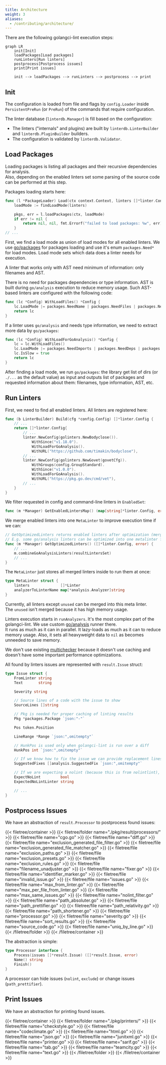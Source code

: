 ```yaml
---
title: Architecture
weight: 3
aliases:
  - /contributing/architecture/
---
```


There are the following golangci-lint execution steps:

```mermaid
graph LR
    init[Init]
    loadPackages[Load packages]
    runLinters[Run linters]
    postprocess[Postprocess issues]
    print[Print issues]

    init --> loadPackages --> runLinters --> postprocess --> print

```

## Init

The configuration is loaded from file and flags by `config.Loader` inside `PersistentPreRun` (or `PreRun`) of the commands that require configuration.

The linter database (`linterdb.Manager`) is fill based on the configuration:
- The linters ("internals" and plugins) are built by `linterdb.LinterBuilder` and `linterdb.PluginBuilder` builders.
- The configuration is validated by `linterdb.Validator`.

## Load Packages

Loading packages is listing all packages and their recursive dependencies for analysis.  
Also, depending on the enabled linters set some parsing of the source code can be performed at this step.

Packages loading starts here:

```go {base_url="https://github.com/golangci/golangci-lint/blob/HEAD/", filename="pkg/lint/package.go"}
func (l *PackageLoader) Load(ctx context.Context, linters []*linter.Config) (pkgs, deduplicatedPkgs []*packages.Package, err error) {
	loadMode := findLoadMode(linters)

	pkgs, err = l.loadPackages(ctx, loadMode)
	if err != nil {
		return nil, nil, fmt.Errorf("failed to load packages: %w", err)
	}
// ...
```

First, we find a load mode as union of load modes for all enabled linters.
We use [go/packages](https://pkg.go.dev/golang.org/x/tools/go/packages) for packages loading and use it's enum `packages.Need*` for load modes.
Load mode sets which data does a linter needs for execution.

A linter that works only with AST need minimum of information: only filenames and AST.

There is no need for packages dependencies or type information.
AST is built during `go/analysis` execution to reduce memory usage.
Such AST-based linters are configured with the following code:

```go {base_url="https://github.com/golangci/golangci-lint/blob/main/", filename="pkg/lint/linter/config.go"}
func (lc *Config) WithLoadFiles() *Config {
	lc.LoadMode |= packages.NeedName | packages.NeedFiles | packages.NeedCompiledGoFiles
	return lc
}
```

If a linter uses `go/analysis` and needs type information, we need to extract more data by `go/packages`:

```go {base_url="https://github.com/golangci/golangci-lint/blob/main/", filename="pkg/lint/linter/config.go"}
func (lc *Config) WithLoadForGoAnalysis() *Config {
	lc = lc.WithLoadFiles()
	lc.LoadMode |= packages.NeedImports | packages.NeedDeps | packages.NeedExportFile | packages.NeedTypesSizes
	lc.IsSlow = true
	return lc
}
```

After finding a load mode, we run `go/packages`: 
the library get list of dirs (or `./...` as the default value) as input and outputs list of packages and requested information about them:
filenames, type information, AST, etc.

## Run Linters

First, we need to find all enabled linters. All linters are registered here:

```go {base_url="https://github.com/golangci/golangci-lint/blob/main/", filename="pkg/lint/lintersdb/builder_linter.go"}
func (b LinterBuilder) Build(cfg *config.Config) []*linter.Config {
	// ...
	return []*linter.Config{
		// ...
		linter.NewConfig(golinters.NewBodyclose()).
			WithSince("v1.18.0").
			WithLoadForGoAnalysis().
			WithURL("https://github.com/timakin/bodyclose"),
		// ...
		linter.NewConfig(golinters.NewGovet(govetCfg)).
			WithGroups(config.GroupStandard).
			WithSince("v1.0.0").
			WithLoadForGoAnalysis().
			WithURL("https://pkg.go.dev/cmd/vet"),
		// ...
	}
}
```

We filter requested in config and command-line linters in `EnabledSet`:

```go {base_url="https://github.com/golangci/golangci-lint/blob/main/", filename="pkg/lint/lintersdb/manager.go"}
func (m *Manager) GetEnabledLintersMap() (map[string]*linter.Config, error)
```

We merge enabled linters into one `MetaLinter` to improve execution time if we can:

```go {base_url="https://github.com/golangci/golangci-lint/blob/main/", filename="pkg/lint/lintersdb/manager.go"}
// GetOptimizedLinters returns enabled linters after optimization (merging) of multiple linters into a fewer number of linters.
// E.g. some go/analysis linters can be optimized into one metalinter for data reuse and speed up.
func (m *Manager) GetOptimizedLinters() ([]*linter.Config, error) {
	// ...
	m.combineGoAnalysisLinters(resultLintersSet)
	// ...
}
```

The `MetaLinter` just stores all merged linters inside to run them at once:

```go {base_url="https://github.com/golangci/golangci-lint/blob/main/", filename="pkg/goanalysis/metalinter.go"}
type MetaLinter struct {
	linters              []*Linter
	analyzerToLinterName map[*analysis.Analyzer]string
}
```

Currently, all linters except `unused` can be merged into this meta linter.  
The `unused` isn't merged because it has high memory usage.

Linters execution starts in `runAnalyzers`.
It's the most complex part of the golangci-lint.
We use custom [go/analysis](https://pkg.go.dev/golang.org/x/tools/go/analysis) runner there.  
It runs as much as it can in parallel.
It lazy-loads as much as it can to reduce memory usage.
Also, it sets all heavyweight data to `nil` as becomes unneeded to save memory.

We don't use existing [multichecker](https://pkg.go.dev/golang.org/x/tools/go/analysis/multichecker) because
it doesn't use caching and doesn't have some important performance optimizations.

All found by linters issues are represented with `result.Issue` struct:

```go {base_url="https://github.com/golangci/golangci-lint/blob/main/", filename="pkg/result/issue.go"}
type Issue struct {
	FromLinter string
	Text       string

	Severity string

	// Source lines of a code with the issue to show
	SourceLines []string

	// Pkg is needed for proper caching of linting results
	Pkg *packages.Package `json:"-"`

	Pos token.Position

	LineRange *Range `json:",omitempty"`

	// HunkPos is used only when golangci-lint is run over a diff
	HunkPos int `json:",omitempty"`

	// If we know how to fix the issue we can provide replacement lines
	SuggestedFixes []analysis.SuggestedFix `json:",omitempty"`

	// If we are expecting a nolint (because this is from nolintlint), record the expected linter
	ExpectNoLint         bool
	ExpectedNoLintLinter string

	// ...
}
```

## Postprocess Issues

We have an abstraction of `result.Processor` to postprocess found issues:

<!--
$ tree -L 1 ./pkg/result/processors/ | grep -v test
-->

{{< filetree/container >}}
  {{< filetree/folder name="./pkg/result/processors/" >}}
	{{< filetree/file name="cgo.go" >}}
	{{< filetree/file name="diff.go" >}}
	{{< filetree/file name="exclusion_generated_file_filter.go" >}}
	{{< filetree/file name="exclusion_generated_file_matcher.go" >}}
	{{< filetree/file name="exclusion_paths.go" >}}
	{{< filetree/file name="exclusion_presets.go" >}}
	{{< filetree/file name="exclusion_rules.go" >}}
	{{< filetree/file name="filename_unadjuster.go" >}}
	{{< filetree/file name="fixer.go" >}}
	{{< filetree/file name="identifier_marker.go" >}}
	{{< filetree/file name="invalid_issue.go" >}}
	{{< filetree/file name="issues.go" >}}
	{{< filetree/file name="max_from_linter.go" >}}
	{{< filetree/file name="max_per_file_from_linter.go" >}}
	{{< filetree/file name="max_same_issues.go" >}}
	{{< filetree/file name="nolint_filter.go" >}}
	{{< filetree/file name="path_absoluter.go" >}}
	{{< filetree/file name="path_prettifier.go" >}}
	{{< filetree/file name="path_relativity.go" >}}
	{{< filetree/file name="path_shortener.go" >}}
	{{< filetree/file name="processor.go" >}}
	{{< filetree/file name="severity.go" >}}
	{{< filetree/file name="sort_results.go" >}}
	{{< filetree/file name="source_code.go" >}}
	{{< filetree/file name="uniq_by_line.go" >}}
  {{< /filetree/folder >}}
{{< /filetree/container >}}

The abstraction is simple:

```go {base_url="https://github.com/golangci/golangci-lint/blob/main/", filename="pkg/result/processors/processor.go"}
type Processor interface {
	Process(issues []*result.Issue) ([]*result.Issue, error)
	Name() string
	Finish()
}
```

A processor can hide issues (`nolint`, `exclude`) or change issues (`path_prettifier`).

## Print Issues

We have an abstraction for printing found issues.

<!--
$ tree -L 1 ./pkg/printers/ | grep -v test
-->

{{< filetree/container >}}
  {{< filetree/folder name="./pkg/printers/" >}}
    {{< filetree/file name="checkstyle.go" >}}
    {{< filetree/file name="codeclimate.go" >}}
    {{< filetree/file name="html.go" >}}
    {{< filetree/file name="json.go" >}}
    {{< filetree/file name="junitxml.go" >}}
    {{< filetree/file name="printer.go" >}}
    {{< filetree/file name="sarif.go" >}}
    {{< filetree/file name="tab.go" >}}
    {{< filetree/file name="teamcity.go" >}}
    {{< filetree/file name="text.go" >}}
  {{< /filetree/folder >}}
{{< /filetree/container >}}
